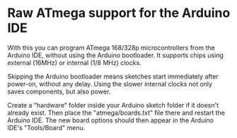 Raw ATmega support for the Arduino IDE
======================================

With this you can program ATmega 168/328p microcontrollers from the Arduino IDE, without using the Arduino bootloader. It supports chips using external (16MHz) or internal (1/8 MHz) clocks.

Skipping the Arduino bootloader means sketches start immediately after power-on, without any delay. Using the slower internal clocks not only saves components, but also power.

Create a "hardware" folder inside your Arduino sketch folder if it doesn't already exist. Then place the "atmega/boards.txt" file there and restart the Arduino IDE. The new board options should then appear in the Arduino IDE's "Tools/Board" menu.

